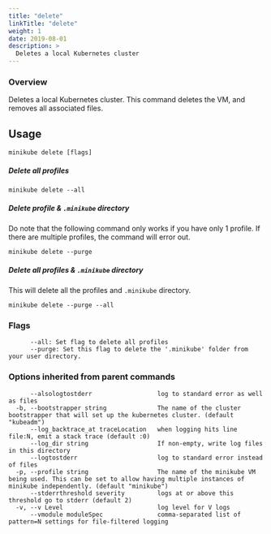 ```yaml
---
title: "delete"
linkTitle: "delete"
weight: 1
date: 2019-08-01
description: >
  Deletes a local Kubernetes cluster
---
```


### Overview

Deletes a local Kubernetes cluster. This command deletes the VM, and removes all
associated files.

## Usage

```
minikube delete [flags]
```

##### Delete all profiles
```
minikube delete --all
```

##### Delete profile & `.minikube` directory
Do note that the following command only works if you have only 1 profile. If there are multiple profiles, the command will error out.
```
minikube delete --purge
```

##### Delete all profiles & `.minikube` directory
This will delete all the profiles and `.minikube` directory.
```
minikube delete --purge --all
```

### Flags

```
      --all: Set flag to delete all profiles
      --purge: Set this flag to delete the '.minikube' folder from your user directory.
```

### Options inherited from parent commands

```
      --alsologtostderr                  log to standard error as well as files
  -b, --bootstrapper string              The name of the cluster bootstrapper that will set up the kubernetes cluster. (default "kubeadm")
      --log_backtrace_at traceLocation   when logging hits line file:N, emit a stack trace (default :0)
      --log_dir string                   If non-empty, write log files in this directory
      --logtostderr                      log to standard error instead of files
  -p, --profile string                   The name of the minikube VM being used. This can be set to allow having multiple instances of minikube independently. (default "minikube")
      --stderrthreshold severity         logs at or above this threshold go to stderr (default 2)
  -v, --v Level                          log level for V logs
      --vmodule moduleSpec               comma-separated list of pattern=N settings for file-filtered logging
```
